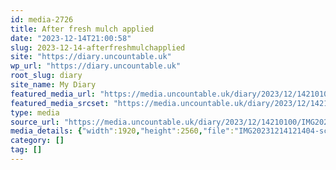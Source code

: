 ```yaml
---
id: media-2726
title: After fresh mulch applied
date: "2023-12-14T21:00:58"
slug: 2023-12-14-afterfreshmulchapplied
site: "https://diary.uncountable.uk"
wp_url: "https://diary.uncountable.uk"
root_slug: diary
site_name: My Diary
featured_media_url: "https://media.uncountable.uk/diary/2023/12/14210100/IMG20231214121404-scaled.webp"
featured_media_srcset: "https://media.uncountable.uk/diary/2023/12/14210100/IMG20231214121404-225x300.webp 225w, https://media.uncountable.uk/diary/2023/12/14210100/IMG20231214121404-768x1024.webp 768w, https://media.uncountable.uk/diary/2023/12/14210100/IMG20231214121404-150x150.webp 150w, https://media.uncountable.uk/diary/2023/12/14210100/IMG20231214121404-480x640.webp 480w, https://media.uncountable.uk/diary/2023/12/14210100/IMG20231214121404-scaled.webp 1920w"
type: media
source_url: "https://media.uncountable.uk/diary/2023/12/14210100/IMG20231214121404-scaled.webp"
media_details: {"width":1920,"height":2560,"file":"IMG20231214121404-scaled.webp","filesize":1141634,"sizes":{"medium":{"file":"IMG20231214121404-225x300.webp","width":225,"height":300,"filesize":27340,"mime_type":"image/webp","source_url":"https://media.uncountable.uk/diary/2023/12/14210100/IMG20231214121404-225x300.webp"},"large":{"file":"IMG20231214121404-768x1024.webp","width":768,"height":1024,"filesize":290162,"mime_type":"image/webp","source_url":"https://media.uncountable.uk/diary/2023/12/14210100/IMG20231214121404-768x1024.webp"},"thumbnail":{"file":"IMG20231214121404-150x150.webp","width":150,"height":150,"filesize":9424,"mime_type":"image/webp","source_url":"https://media.uncountable.uk/diary/2023/12/14210100/IMG20231214121404-150x150.webp"},"mobwidth":{"file":"IMG20231214121404-480x640.webp","width":480,"height":640,"filesize":122602,"mime_type":"image/webp","source_url":"https://media.uncountable.uk/diary/2023/12/14210100/IMG20231214121404-480x640.webp"},"full":{"file":"IMG20231214121404-scaled.webp","width":1920,"height":2560,"mime_type":"image/webp","source_url":"https://media.uncountable.uk/diary/2023/12/14210100/IMG20231214121404-scaled.webp"}},"image_meta":{"aperture":"0","credit":"","camera":"","caption":"","created_timestamp":"0","copyright":"","focal_length":"0","iso":"0","shutter_speed":"0","title":"","orientation":"0","keywords":[]},"original_image":"IMG20231214121404.webp"}
category: []
tag: []
---
```


